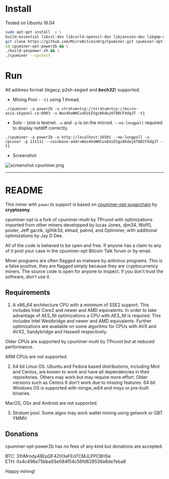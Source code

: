 # Install
Tested on Ubuntu 16.04

```bash
sudo apt-get install -y \
build-essential libssl-dev libcurl4-openssl-dev libjansson-dev libgmp-dev automake zlib1g-dev && \
git clone https://github.com/MicroBitcoinOrg/Cpuminer.git cpuminer-opt-power2b && \
cd cpuminer-opt-power2b && \
./build-yespower.sh && \
./cpuminer --cputest
```

# Run
All address format (legacy, p2sh-segwit and ___bech32___) supported.

 * Mining Pool - `-t1` using 1 thread.
```
./cpuminer -a power2b -o stratum+tcp://stratum+tcp://micro-asia.skypool.co:8003 -u Was4hoWHCuxEUiE5gz8kdwj6T8DCFXdqJT -t1
```

 * Solo - `1650` is testnet. `-u` and `-p` is on the microd. `--no-longpoll` required to display netdiff correctly. 
```
./cpuminer -a power2b -o http://localhost:16501 --no-longpoll -u rpcuser -p 111111 --coinbase-addr=Was4hoWHCuxEUiE5gz8kdwj6T8DCFXdqJT -t1
```

 * Screenshot

![screenshot-cpuminer.png](https://i.imgur.com/TKWy4Zj.png)

-----

# README

This miner with `power2b` support is based on [cpuminer-opt-sugarchain](https://github.com/cryptozeny/cpuminer-opt-sugarchain) by **cryptozeny**.

cpuminer-opt is a fork of cpuminer-multi by TPruvot with optimizations
imported from other miners developped by lucas Jones, djm34, Wolf0, pooler,
Jeff garzik, ig0tik3d, elmad, palmd, and Optiminer, with additional
optimizations by Jay D Dee.

All of the code is believed to be open and free. If anyone has a
claim to any of it post your case in the cpuminer-opt Bitcoin Talk forum
or by email.

Miner programs are often flagged as malware by antivirus programs. This is
a false positive, they are flagged simply because they are cryptocurrency
miners. The source code is open for anyone to inspect. If you don't trust
the software, don't use it.

Requirements
------------

1. A x86_64 architecture CPU with a minimum of SSE2 support. This includes
Intel Core2 and newer and AMD equivalents. In order to take advantage of AES_NI
optimizations a CPU with AES_NI is required. This includes Intel Westbridge
and newer and AMD equivalents. Further optimizations are available on some
algoritms for CPUs with AVX and AVX2, Sandybridge and Haswell respectively.

Older CPUs are supported by cpuminer-multi by TPruvot but at reduced
performance.

ARM CPUs are not supported.

2. 64 bit Linux OS. Ubuntu and Fedora based distributions, including Mint and
Centos, are known to work and have all dependencies in their repositories.
Others may work but may require more effort. Older versions such as Centos 6
don't work due to missing features.
64 bit Windows OS is supported with mingw_w64 and msys or pre-built binaries.

MacOS, OSx and Android are not supported.

3. Stratum pool. Some algos may work wallet mining using getwork or GBT. YMMV.

Donations
---------

cpuminer-opt-power2b has no fees of any kind but donations are accepted.

 BTC: 31hMrody48EpQF4ZH3eFEd7CMJLPPCBHSe  
 ETH: 0x4c496e75bba93e084f54c56fd628539a8de7eba8  

Happy mining!
